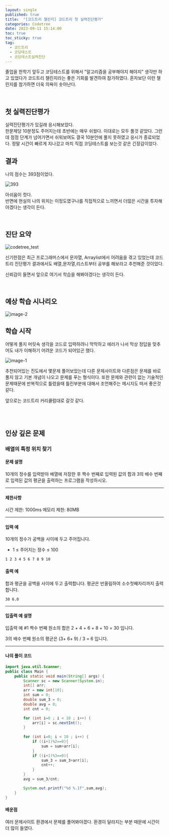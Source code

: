 ```yaml
---
layout: single
published: true
title:  "[코드트리 챌린지] 코드트리 첫 실력진단평가"
categories: Codetree
date: 2023-09-11 15:14:00
toc: true
toc_sticky: true
tag:   
  - 코드트리
  - 코딩테스트
  - 코딩테스트실력진단
---
```


졸업을 한학기 앞두고 코딩테스트를 위해서 "알고리즘을 공부해야지 해야지" 생각만 하고 있었다가 코드트리 챌린지라는 좋은 기회를 발견하여 참가하였다. 혼자보단 이런 챌린지를 참가하면 더욱 의욕이 솟아난다.

<br>

## 첫 실력진단평가

실력진단평가가 있길래 응시해보았다.  
한문제당 10분정도 주어지는데 초반에는 매우 쉬웠다. 이대로는 모두 풀것 같았다. 그런데 점점 단계가 넘어가면서 쉬워보여도 결국 10분안에 풀지 못하였고 응시가 종료되었다. 
정말 시간이 빠르게 지나갔고 마치 직접 코딩테스트를 보는것 같은 긴장감이었다.  

## 결과

나의 점수는 393점이었다.  

![393](https://github.com/BaxDailyGit/BaxDailyGit.github.io/assets/99312529/e325c7c8-ceb6-4cdf-9a94-abc70110e4b7)

아쉬움이 컷다.  
반면에 현실의 나의 위치는 이정도였구나를 직접적으로 느끼면서 더많은 시간을 투자해야겠다는 생각이 든다.


<br>

## 진단 요약

![codetree_test](https://github.com/BaxDailyGit/BaxDailyGit.github.io/assets/99312529/cdae791c-d049-4ab5-9520-4b6fb288843c)


신기한점은 최근 프로그래머스에서 문자열, Arraylist에서 어려움을 겪고 있었는데 코드트리 진단평가 결과에서도 배열,문자열,리스트부터 공부를 해보라고 추천해준 것이었다. 

신뢰감이 들면서 앞으로 여기서 학습을 해봐야겠다는 생각이 든다.


<br>

## 예상 학습 시나리오

![image-2](https://github.com/BaxDailyGit/BaxDailyGit.github.io/assets/99312529/7a3c3e56-3783-4c04-9e27-6fe4c4810ca8)

## 학습 시작

어떻게 풀지 머릿속 생각을 코드로 입력하려니 막막하고 에러가 나서 막상 정답을 맞추어도 내가 이해하기 어려운 코드가 되어있곤 했다.  

![image-1](https://github.com/BaxDailyGit/BaxDailyGit.github.io/assets/99312529/e4fb0154-5654-4e38-96ac-76023711107d)

추천되어있는 진도에서 몇문제 풀어보았는데 다른 문제사이트와 다른점은 문제를 바로 풀지 않고 기본 개념이 나오고 문제를 푸는 형식이다. 또한 문제와 관련이 없는 기술적인 문제때문에 반복적으로 틀렸을때 틀린부분에 대해서 조언해주는 메시지도 떠서 좋은것 같다.

앞으로는 코드트리 커리큘럼대로 갈것 같다.

<br>
<br>

## 인상 깊은 문제

### 배열의 특정 위치 찾기

#### 문제 설명

10개의 정수를 입력받아 배열에 저장한 후 짝수 번째로 입력된 값의 합과 3의 배수 번째로 입력된 값의 평균을 출력하는 프로그램을 작성하시오.

----------------

#### 제한사항


시간 제한: 1000ms
메모리 제한: 80MB


----------------

#### 입력 예

10개의 정수가 공백을 사이에 두고 주어집니다.

* 1 ≤ 주어지는 정수 ≤ 100

```
1 2 3 4 5 6 7 8 9 10
```


#### 출력 예

합과 평균을 공백을 사이에 두고 출력합니다. 평균은 반올림하여 소수첫째자리까지 출력합니다.

```
30 6.0
```

----------------
#### 입출력 예 설명

입출력 예 #1
짝수 번째 원소의 합은 2 + 4 + 6 + 8 + 10 = 30 입니다.  

3의 배수 번째 원소의 평균은 (3+ 6+ 9) / 3 = 6 입니다.





----------------

#### 나의 풀이 코드

```java
import java.util.Scanner;
public class Main {
    public static void main(String[] args) {
        Scanner sc = new Scanner(System.in);
        int[] arr;
        arr = new int[10];		
        int sum = 0;
        double sum_3 = 0;
        double avg = 0;
        int cnt = 0;

        for (int i=0 ; i < 10 ; i++) {
			arr[i] = sc.nextInt();		
		}
            
        for (int i=0; i < 10 ; i++) {
			if ((i+1)%2==0){
                sum = sum+arr[i];
            }
            if ((i+1)%3==0){
                sum_3 = sum_3+arr[i];
                cnt++;
            }
        }
        avg = sum_3/cnt;

        System.out.printf("%d %.1f",sum,avg);
    }
}
```




#### 배운점


<p>
여러 문제사이트 환경에서 문제를 풀어봐야겠다. 환경이 달라지는 부분 때문에 시간이 더 많이 들였다.
</p>

